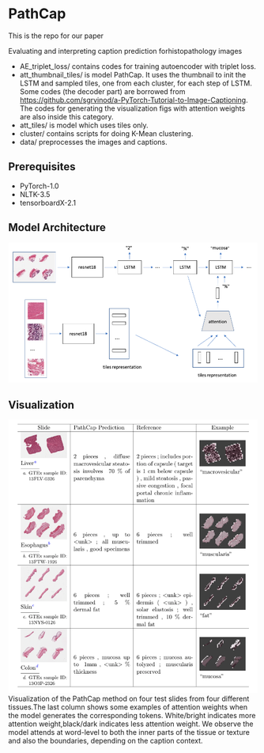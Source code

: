 # PathCap

This is the repo for our paper

Evaluating and interpreting caption prediction forhistopathology images

- AE_triplet_loss/ contains codes for training autoencoder with triplet loss.
- att_thumbnail_tiles/ is model PathCap. It uses the thumbnail to init the LSTM and sampled tiles, one from each cluster, for each step of LSTM. Some codes (the decoder part) are borrowed from https://github.com/sgrvinod/a-PyTorch-Tutorial-to-Image-Captioning. The codes for generating the visualization figs with attention weights are also inside this category.
- att_tiles/ is model which uses tiles only. 
- cluster/ contains scripts for doing K-Mean clustering.
- data/ preprocesses the images and captions.

## Prerequisites
- PyTorch-1.0 
- NLTK-3.5
- tensorboardX-2.1

## Model Architecture 

![](./architecture.png)

## Visualization

![](visualization.png)
Visualization of the PathCap method on four test slides from four different tissues.The last column shows some examples of attention weights when the model generates the corresponding tokens.  White/bright indicates more attention weight,black/dark indicates less attention weight. We observe the model attends at word-level to both the inner parts of the tissue or texture and also the boundaries, depending on the caption context.
